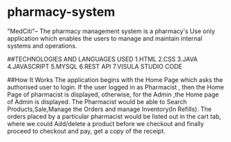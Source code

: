# pharmacy-system
"MedCiti"– The pharmacy management system  is a pharmacy's Use only application which enables the users to manage and maintain internal systems and operations.

##TECHNOLOGIES AND LANGUAGES USED
1.HTML
2.CSS
3.JAVA
4.JAVASCRIPT
5.MYSQL
6.REST API
7.VISULA STUDIO CODE


##How It Works
The application begins with the Home Page which asks the authorised user to login.
If the user logged in as Pharmacist , then the Home Page of pharmacist is displayed, otherwise, for the Admin ,the Home page of Admin is
displayed.
The Pharmacist would be able to Search Products,Sale,Manage the Orders and
manage Inventory(In Refills).
The orders placed by a particular pharmacist would be listed out in the cart tab, where we could Add/delete a product before we checkout and finally proceed to checkout and pay, get a copy of the receipt.
